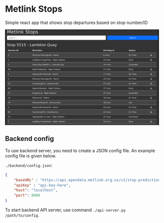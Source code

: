 # Metlink Stops

Simple react app that shows stop departures based on stop number/ID

![App Screenshot](preview.png)

## Backend config
To use backend server, you need to create a JSON config file. An example config file is given below.

`./backend/config.json`:

```JSON
{
    "baseURL" : "https://api.opendata.metlink.org.nz/v1/stop-predictions?stop_id=",
    "apiKey" : "api-key-here",
    "host": "localhost",
    "port": 8080
}

```

To start backend API server, use command `./api-server.py /path/to/config`.